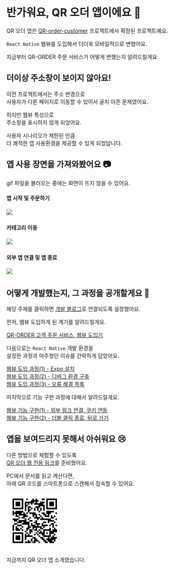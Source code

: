 # 반가워요, QR 오더 앱이에요 👋

QR 오더 앱은 [QR-order-customer](https://github.com/inseong01/QR-order-customer) 프로젝트에서 확장된 프로젝트예요.

`React Native` 웹뷰를 도입해서 더더욱 모바일적으로 변했어요.

지금부터 QR-ORDER 주문 서비스가 어떻게 변했는지 알려드릴게요.

## 더이상 주소창이 보이지 않아요!

이전 프로젝트에서는 주소 변경으로  
사용자가 다른 페이지로 이동할 수 있어서 골치 아픈 문제였어요.

하지만 웹뷰 특성으로  
주소창을 표시하지 않게 되었어요.

사용자 시나리오가 제한된 만큼  
더 쾌적한 앱 사용환경을 제공할 수 있게 되었답니다.

## 앱 사용 장면을 가져와봤어요 📷

gif 파일을 불러오는 중에는 화면이 뜨지 않을 수 있어요.

#### 앱 시작 및 주문하기

<img src='./docs/src/gif/qr_order_mobile-orderProcess_1.gif' width='45%'>

#### 카테고리 이동

<img src='./docs/src/gif/qr_order_mobile-categoryMove_1.gif' width='45%'>

#### 외부 앱 연결 및 앱 종료

<img src='./docs/src/gif/qr_order_mobile-rootPage_3.gif' width='45%'>

## 어떻게 개발했는지, 그 과정을 공개할게요 🙂

해당 주제를 클릭하면 [개발 블로그](https://inseong1204.tistory.com/category/%EA%B0%9C%EB%B0%9C%20%EB%AC%B8%EC%84%9C%3A%20FrontEnd)로 연결되도록 설정했어요.

먼저, 웹뷰 도입하게 된 계기를 알려드릴게요.

[QR-ORDER 고객 주문 서비스, 웹뷰 도입기](https://inseong1204.tistory.com/130)

다음으로는 `React Native` 개발 환경을  
설정한 과정과 마주쳤던 이슈를 간략하게 담았어요.

[웹뷰 도입 과정(1) - Expo 설치](https://inseong1204.tistory.com/127)  
[웹뷰 도입 과정(2) - 디버그 환경 구축](https://inseong1204.tistory.com/128)  
[웹뷰 도입 과정(3) - 오류 해결 목록](https://inseong1204.tistory.com/129)

마지막으로 기능 구현 과정에 대해서 알려드릴게요.

[웹뷰 기능 구현(1) - 외부 링크 연결, 쿠키 연동](https://inseong1204.tistory.com/131)  
[웹뷰 기능 구현(2) - 더블 클릭 종료, 뒤로 가기](https://inseong1204.tistory.com/132)

## 앱을 보여드리지 못해서 아쉬워요 😢

다른 방법으로 체험할 수 있도록  
[QR 오더 웹 전용 링크](https://qr-order-client.vercel.app/1)를 준비했어요.

PC에서 문서를 읽고 계신다면,  
아래 QR 코드를 스마트폰으로 스캔해서 접속할 수 있어요.

![1번 테이블](./docs/src/img/table-1-QRcode.png)

지금까지 QR 오더 앱 소개였습니다.
